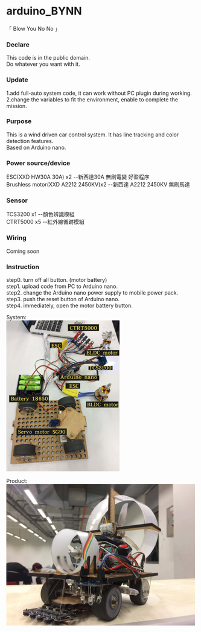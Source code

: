 # arduino_BYNN
「 Blow You No No 」  

### Declare  
This code is in the public domain.  
Do whatever you want with it.  
  
### Update  
1.add full-auto system code, it can work without PC plugin during working.  
2.change the variables to fit the environment, enable to complete the mission.  
  
### Purpose  
This is a wind driven car control system. It has line tracking and color detection features.  
Based on Arduino nano.  
  
### Power source/device  
ESC(XXD HW30A 30A) x2  --新西達30A 無刷電變 好盈程序  
Brushless motor(XXD A2212 2450KV)x2  --新西達 A2212 2450KV 無刷馬達  
  
### Sensor  
TCS3200 x1 --顏色辨識模組  
CTRT5000 x5 --紅外線循跡模組  
  
### Wiring  
Coming soon  
  
### Instruction  
step0. turn off all button. (motor battery)  
step1. upload code from PC to Arduino nano.  
step2. change the Arduino nano power supply to mobile power pack.  
step3. push the reset button of Arduino nano.  
step4. immediately, open the motor battery button.  
  
System:  
<img src="https://raw.githubusercontent.com/shannon112/arduino_BYNN/master/image.jpg" width="300">
  
Product:  
<img src="https://raw.githubusercontent.com/shannon112/arduino_BYNN/master/image02.jpg" width="500">
